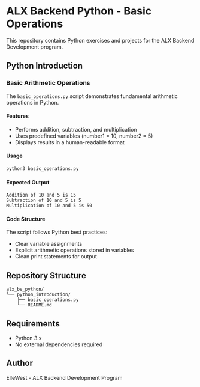 # ALX Backend Python - Basic Operations

This repository contains Python exercises and projects for the ALX Backend Development program.

## Python Introduction

### Basic Arithmetic Operations

The `basic_operations.py` script demonstrates fundamental arithmetic operations in Python.

#### Features
- Performs addition, subtraction, and multiplication
- Uses predefined variables (number1 = 10, number2 = 5)
- Displays results in a human-readable format

#### Usage
```bash
python3 basic_operations.py
```

#### Expected Output
```
Addition of 10 and 5 is 15
Subtraction of 10 and 5 is 5
Multiplication of 10 and 5 is 50
```

#### Code Structure
The script follows Python best practices:
- Clear variable assignments
- Explicit arithmetic operations stored in variables
- Clean print statements for output

## Repository Structure
```
alx_be_python/
└── python_introduction/
    ├── basic_operations.py
    └── README.md
```

## Requirements
- Python 3.x
- No external dependencies required

## Author
ElleWest - ALX Backend Development Program
